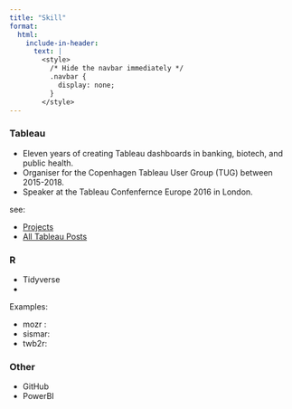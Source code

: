 ```yaml
---
title: "Skill"
format:
  html:
    include-in-header:
      text: |
        <style>
          /* Hide the navbar immediately */
          .navbar {
            display: none;
          }
        </style>
---
```


### Tableau
- Eleven years of creating Tableau dashboards in banking, biotech, and public health.
- Organiser for the Copenhagen Tableau User Group (TUG) between 2015-2018.
- Speaker at the Tableau Confenfernce Europe 2016 in London.

see: 
- [Projects](https://public.tableau.com/app/profile/kirstin.lyon5886/vizzes)
- [All Tableau Posts](/categories/tableau/index.html)


### R
- Tidyverse
- 

Examples:
- mozr : 
- sismar: 
- twb2r:



### Other
- GitHub
- PowerBI

